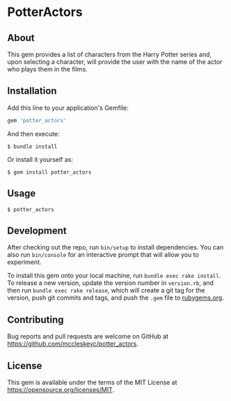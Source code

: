 # PotterActors

## About

This gem provides a list of characters from the Harry Potter series and, upon selecting a character, will provide the user with the name of the actor who plays them in the films.

## Installation

Add this line to your application's Gemfile:

```ruby
gem 'potter_actors'
```

And then execute:

    $ bundle install

Or install it yourself as:

    $ gem install potter_actors

## Usage

    $ potter_actors

## Development

After checking out the repo, run `bin/setup` to install dependencies. You can also run `bin/console` for an interactive prompt that will allow you to experiment.

To install this gem onto your local machine, run `bundle exec rake install`. To release a new version, update the version number in `version.rb`, and then run `bundle exec rake release`, which will create a git tag for the version, push git commits and tags, and push the `.gem` file to [rubygems.org](https://rubygems.org).

## Contributing

Bug reports and pull requests are welcome on GitHub at https://github.com/mccleskeyc/potter_actors.

## License
This gem is available under the terms of the MIT License at https://opensource.org/licenses/MIT.

